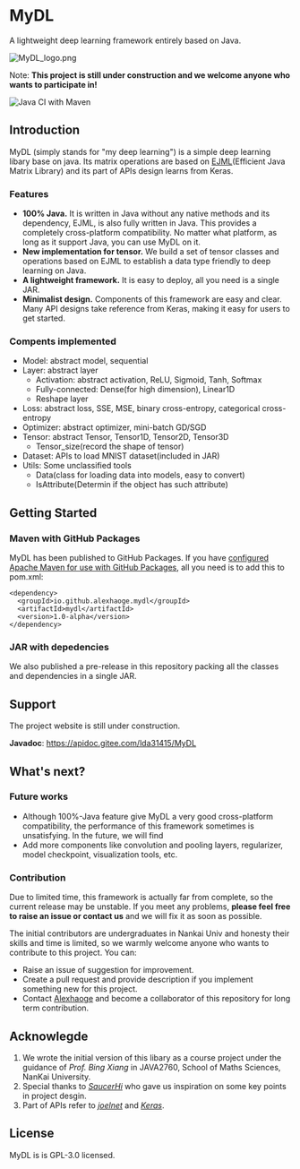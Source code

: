 # MyDL
A lightweight deep learning framework entirely based on Java.  

![MyDL_logo.png](https://i.loli.net/2020/06/20/EV83WbDZXSqHzAe.png)

Note: **This project is still under construction and we welcome anyone who wants to participate in!**   

![Java CI with Maven](https://github.com/Alexhaoge/MyDL/workflows/Java%20CI%20with%20Maven/badge.svg)

## Introduction
MyDL (simply stands for "my deep learning") is a simple deep learning libary base on java. Its matrix operations are based on [EJML](https://github.com/lessthanoptimal/ejml)(Efficient Java Matrix Library) and its part of APIs design learns from Keras.
### Features
* **100% Java.** It is written in Java without any native methods and its dependency, EJML, is also fully written in Java. This provides a completely cross-platform compatibility. No matter what platform, as long as it support Java, you can use MyDL on it.
* **New implementation for tensor.** We build a set of tensor classes and operations based on EJML to establish a data type friendly to deep learning on Java.
* **A lightweight framework.** It is easy to deploy, all you need is a single JAR.
* **Minimalist design.** Components of this framework are easy and clear. Many API designs take reference from Keras, making it easy for users to get started.
### Compents implemented
* Model: abstract model, sequential  
* Layer: abstract layer 
    * Activation: abstract activation, ReLU, Sigmoid, Tanh, Softmax  
    * Fully-connected: Dense(for high dimension), Linear1D
    * Reshape layer
* Loss: abstract loss, SSE, MSE, binary cross-entropy, categorical cross-entropy  
* Optimizer: abstract optimizer, mini-batch GD/SGD
* Tensor:  abstract Tensor, Tensor1D, Tensor2D, Tensor3D
    * Tensor_size(record the shape of tensor)
* Dataset: APIs to load MNIST dataset(included in JAR)
* Utils: Some unclassified tools
    * Data(class for loading data into models, easy to convert)
    * IsAttribute(Determin if the object has such attribute)
## Getting Started
### Maven with GitHub Packages
MyDL has been published to GitHub Packages. If you have [configured Apache Maven for use with GitHub Packages](https://docs.github.com/en/packages/using-github-packages-with-your-projects-ecosystem/configuring-apache-maven-for-use-with-github-packages), all you need is to add this to pom.xml:  
```
<dependency>
  <groupId>io.github.alexhaoge.mydl</groupId>
  <artifactId>mydl</artifactId>
  <version>1.0-alpha</version>
</dependency>
```  

### JAR with depedencies
We also published a pre-release in this repository packing all the classes and dependencies in a single JAR.

## Support
The project website is still under construction.

**Javadoc**: https://apidoc.gitee.com/lda31415/MyDL
## What's next?
### Future works
* Although 100%-Java feature give MyDL a very good cross-platform compatibility, the performance of this framework sometimes is unsatisfying. In the future, we will find
* Add more components like convolution and pooling layers, regularizer, model checkpoint, visualization tools, etc. 
### Contribution
Due to limited time, this framework is actually far from complete, so the current release may be unstable. If you meet any problems, **please feel free to raise an issue or contact us** and we will fix it as soon as possible.  

The initial contributors are undergraduates in Nankai Univ and honesty their skills and time is limited, so we warmly welcome anyone who wants to contribute to this project. You can:  
* Raise an issue of suggestion for improvement.
* Create a pull request and provide description if you implement something new for this project.
* Contact [Alexhaoge](https://github.com/Alexhaoge) and become a collaborator of this repository for long term contribution.
## Acknowlegde
1. We wrote the initial version of this libary as a course project under the guidance of *Prof. Bing Xiang* in JAVA2760, School of Maths Sciences, NanKai University.
2. Special thanks to *[SaucerHi](https://github.com/Shiien)* who gave us inspiration on some key points in project desgin.
3. Part of APIs refer to *[joelnet](https://github.com/joelgrus/joelnet)* and *[Keras](https://github.com/keras-team/keras)*.
## License
MyDL is is GPL-3.0 licensed.
